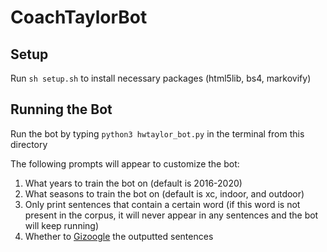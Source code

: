 # CoachTaylorBot

## Setup
Run `sh setup.sh` to install necessary packages (html5lib, bs4, markovify)

## Running the Bot
Run the bot by typing `python3 hwtaylor_bot.py` in the terminal from this directory

The following prompts will appear to customize the bot:
1. What years to train the bot on (default is 2016-2020)
2. What seasons to train the bot on (default is xc, indoor, and outdoor)
3. Only print sentences that contain a certain word (if this word is not present in the corpus, it will never appear in any sentences and the bot will keep running)
4. Whether to [Gizoogle](http://www.gizoogle.net/) the outputted sentences
